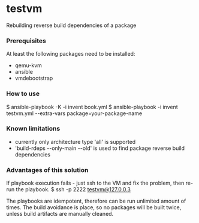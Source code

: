 # testvm
Rebuilding reverse build dependencies of a package

### Prerequisites

At least the following packages need to be installed:
 * qemu-kvm
 * ansible
 * vmdebootstrap

### How to use

$ ansible-playbook -K -i invent book.yml
$ ansible-playbook -i invent testvm.yml --extra-vars package=your-package-name

### Known limitations

 * currently only architecture type 'all' is supported
 * 'build-rdeps --only-main --old' is used to find package reverse build dependencies

### Advantages of this solution

If playbook execution fails - just ssh to the VM and fix the problem,
then re-run the playbook.
$ ssh -p 2222 testvm@127.0.0.3

The playbooks are idempotent, therefore can be run unlimited amount of times.
The build avoidance is place, so no packages will be built twice, unless build
artifacts are manually cleaned.
